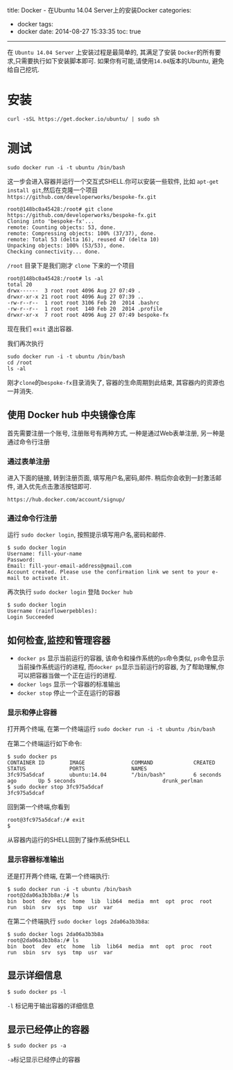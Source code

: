 title: Docker - 在Ubuntu 14.04 Server上的安装Docker
categories:
  - docker
tags:
  - docker
date: 2014-08-27 15:33:35
toc: true
---


在 `Ubuntu 14.04 Server` 上安装过程是最简单的, 其满足了安装 `Docker`的所有要求,只需要执行如下安装脚本即可. 如果你有可能,请使用`14.04`版本的Ubuntu, 避免给自己挖坑.

<!-- more -->

# 安装

```
curl -sSL https://get.docker.io/ubuntu/ | sudo sh
```

# 测试

```
sudo docker run -i -t ubuntu /bin/bash
```

这一步会进入容器并运行一个交互式SHELL.你可以安装一些软件, 比如 `apt-get install git`,然后在克隆一个项目 `https://github.com/developerworks/bespoke-fx.git`

```
root@148bc0a45428:/root# git clone https://github.com/developerworks/bespoke-fx.git
Cloning into 'bespoke-fx'...
remote: Counting objects: 53, done.
remote: Compressing objects: 100% (37/37), done.
remote: Total 53 (delta 16), reused 47 (delta 10)
Unpacking objects: 100% (53/53), done.
Checking connectivity... done.
```

`/root` 目录下是我们刚才 `clone` 下来的一个项目

```
root@148bc0a45428:/root# ls -al
total 20
drwx------  3 root root 4096 Aug 27 07:49 .
drwxr-xr-x 21 root root 4096 Aug 27 07:39 ..
-rw-r--r--  1 root root 3106 Feb 20  2014 .bashrc
-rw-r--r--  1 root root  140 Feb 20  2014 .profile
drwxr-xr-x  7 root root 4096 Aug 27 07:49 bespoke-fx
```

现在我们 `exit` 退出容器.

我们再次执行

```
sudo docker run -i -t ubuntu /bin/bash
cd /root
ls -al
```

刚才`clone`的`bespoke-fx`目录消失了, 容器的生命周期到此结束, 其容器内的资源也一并消失.

## 使用 Docker hub 中央镜像仓库

首先需要注册一个账号, 注册账号有两种方式, 一种是通过Web表单注册, 另一种是通过命令行注册

### 通过表单注册

进入下面的链接, 转到注册页面, 填写用户名,密码,邮件. 稍后你会收到一封激活邮件, 进入优先点击激活按钮即可.

```
https://hub.docker.com/account/signup/
```

### 通过命令行注册

运行 `sudo docker login`, 按照提示填写用户名,密码和邮件.

```
$ sudo docker login
Username: fill-your-name
Password:
Email: fill-your-email-address@gmail.com
Account created. Please use the confirmation link we sent to your e-mail to activate it.
```

再次执行 `sudo docker login` 登陆 `Docker hub`

```
$ sudo docker login
Username (rainflowerpebbles):
Login Succeeded
```


## 如何检查,监控和管理容器

- `docker ps` 显示当前运行的容器, 该命令和操作系统的`ps`命令类似, `ps`命令显示当前操作系统运行的进程, 而`docker ps`显示当前运行的容器, 为了帮助理解,你可以把容器当做一个正在运行的进程.
- `docker logs` 显示一个容器的标准输出
- `docker stop` 停止一个正在运行的容器

### 显示和停止容器

打开两个终端, 在第一个终端运行 `sudo docker run -i -t ubuntu /bin/bash`

在第二个终端运行如下命令:

```
$ sudo docker ps
CONTAINER ID        IMAGE               COMMAND             CREATED             STATUS              PORTS               NAMES
3fc975a5dcaf        ubuntu:14.04        "/bin/bash"         6 seconds ago       Up 5 seconds                            drunk_perlman
$ sudo docker stop 3fc975a5dcaf
3fc975a5dcaf
```

回到第一个终端,你看到

```
root@3fc975a5dcaf:/# exit
$
```

从容器内运行的SHELL回到了操作系统SHELL


### 显示容器标准输出

还是打开两个终端, 在第一个终端执行:

```
$ sudo docker run -i -t ubuntu /bin/bash
root@2da06a3b3b8a:/# ls
bin  boot  dev	etc  home  lib	lib64  media  mnt  opt	proc  root  run  sbin  srv  sys  tmp  usr  var
```

在第二个终端执行 `sudo docker logs 2da06a3b3b8a`:

```
$ sudo docker logs 2da06a3b3b8a
root@2da06a3b3b8a:/# ls
bin  boot  dev	etc  home  lib	lib64  media  mnt  opt	proc  root  run  sbin  srv  sys  tmp  usr  var
```

## 显示详细信息

```
$ sudo docker ps -l
```

`-l` 标记用于输出容器的详细信息

## 显示已经停止的容器

```
$ sudo docker ps -a
```

`-a`标记显示已经停止的容器






